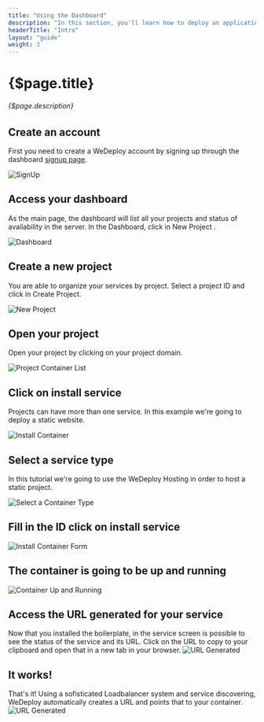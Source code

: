 ```yaml
---
title: "Using the Dashboard"
description: "In this section, you'll learn how to deploy an application using WeDeploy Dashboard."
headerTitle: "Intro"
layout: "guide"
weight: 3
---
```


# {$page.title}

###### {$page.description}

<article id="1">

## Create an account

First you need to create a WeDeploy account by signing up through the dashboard [signup page](http://dashboard.wedeploy.com/signup).

![SignUp](https://cloud.githubusercontent.com/assets/301291/18884345/e5bd302e-849b-11e6-9be7-552acda97a31.png)

</article>

<article id="2">

## Access your dashboard

As the main page, the dashboard will list all your projects and status of availability in the server. In the Dashboard, click in New Project .

![Dashboard](https://cloud.githubusercontent.com/assets/301291/18655293/798013ae-7e9c-11e6-8f7f-4d029d73d2bb.png)

</article>

<article id="3">

## Create a new project

You are able to organize your services by project. Select a project ID and click in Create Project.

![New Project](https://cloud.githubusercontent.com/assets/301291/18656444/0409e49c-7ea6-11e6-8961-eeccd4deab43.png)

</article>

<article id="4">

## Open your project

Open your project by clicking on your project domain.

![Project Container List](https://cloud.githubusercontent.com/assets/301291/18656506/7e3d873c-7ea6-11e6-945b-2da9ba801c3e.png)

</article>

<article id="5">

## Click on install service

Projects can have more than one service. In this example we're going to deploy a static website.

![Install Container](https://cloud.githubusercontent.com/assets/301291/18655453/c83e2a66-7e9d-11e6-8440-673e3781335b.png)

</article>

<article id="6">

## Select a service type
In this tutorial we're going to use the WeDeploy Hosting in order to host a static project.

![Select a Container Type](https://cloud.githubusercontent.com/assets/301291/18656521/9f3392b0-7ea6-11e6-9d05-29c68a657f6d.png)

</article>

<article id="7">

## Fill in the ID click on install service

![Install Container Form](https://cloud.githubusercontent.com/assets/301291/18656546/cac3682e-7ea6-11e6-8e24-354a1df99ea0.png)

</article>

<article id="8">

## The container is going to be up and running

![Container Up and Running](https://cloud.githubusercontent.com/assets/301291/18656561/f076a57c-7ea6-11e6-9d9d-aa288ca72135.png)

</article>

<article id="9">

## Access the URL generated for your service
Now that you installed the boilerplate, in the service screen is possible to see the status of the service and its URL. Click on the URL to copy to your clipboard and open that in a new tab in your browser.
![URL Generated](https://cloud.githubusercontent.com/assets/301291/18656570/0e5adc7a-7ea7-11e6-8dd8-74f3697b520f.png)

</article>

<article id="10">

## It works!
That's it! Using a sofisticated Loadbalancer system and service discovering, WeDeploy automatically creates a URL and points that to your container.
![URL Generated](https://cloud.githubusercontent.com/assets/301291/17796616/b2ca3fd4-6576-11e6-8e18-85423f206b94.jpg)

</article>
